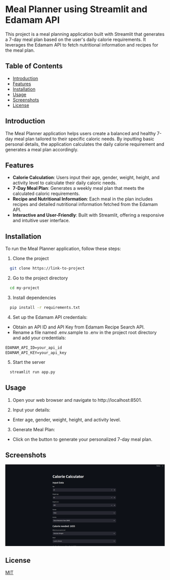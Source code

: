 # Meal Planner using Streamlit and Edamam API

This project is a meal planning application built with Streamlit that generates a 7-day meal plan based on the user's daily calorie requirements. It leverages the Edamam API to fetch nutritional information and recipes for the meal plan.

## Table of Contents
- [Introduction](#introduction)
- [Features](#features)
- [Installation](#installation)
- [Usage](#usage)
- [Screenshots](#screenshots)
- [License](#license)

## Introduction

The Meal Planner application helps users create a balanced and healthy 7-day meal plan tailored to their specific caloric needs. By inputting basic personal details, the application calculates the daily calorie requirement and generates a meal plan accordingly.

## Features

- **Calorie Calculation**: Users input their age, gender, weight, height, and activity level to calculate their daily caloric needs.
- **7-Day Meal Plan**: Generates a weekly meal plan that meets the calculated caloric requirements.
- **Recipe and Nutritional Information**: Each meal in the plan includes recipes and detailed nutritional information fetched from the Edamam API.
- **Interactive and User-Friendly**: Built with Streamlit, offering a responsive and intuitive user interface.

## Installation

To run the Meal Planner application, follow these steps:


1. Clone the project

```bash
  git clone https://link-to-project
```

2. Go to the project directory

```bash
  cd my-project
```

3. Install dependencies

```bash
  pip install -r requirements.txt
```



4. Set up the Edamam API credentials:

* Obtain an API ID and API Key from Edamam Recipe Search API.
* Rename a file named .env.sample to .env in the project root directory and add your credentials:

```env
EDAMAM_API_ID=your_api_id
EDAMAM_API_KEY=your_api_key
```

5. Start the server

```bash
  streamlit run app.py
```

## Usage

1. Open your web browser and navigate to http://localhost:8501.

2. Input your details:

* Enter age, gender, weight, height, and activity level.

3. Generate Meal Plan:

* Click on the button to generate your personalized 7-day meal plan.


## Screenshots

![App Screenshot](./demo-1.png)
## License

[MIT](./LICENSE)

